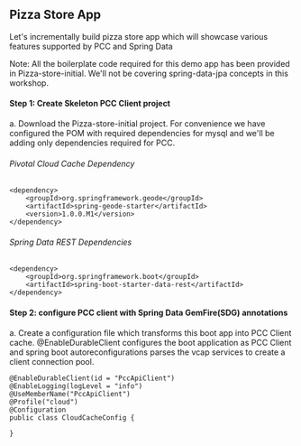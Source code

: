 ## Pizza Store App

Let's incrementally build pizza store app which will showcase various features supported by PCC and Spring Data

Note: All the boilerplate code required for this demo app has been provided in Pizza-store-initial. We'll not be covering spring-data-jpa concepts in this workshop.

#### Step 1: Create Skeleton PCC Client project

a. Download the Pizza-store-initial project. For convenience we have configured the POM with required dependencies for mysql and we'll be adding only dependencies required for PCC.

###### Pivotal Cloud Cache Dependency

```
<dependency>
	<groupId>org.springframework.geode</groupId>
	<artifactId>spring-geode-starter</artifactId>
	<version>1.0.0.M1</version>
</dependency>

```

###### Spring Data REST Dependencies

```
<dependency>
	<groupId>org.springframework.boot</groupId>
	<artifactId>spring-boot-starter-data-rest</artifactId>
</dependency>

```

#### Step 2: configure PCC client with Spring Data GemFire(SDG) annotations

a. Create a configuration file which transforms this boot app into PCC Client cache. @EnableDurableClient configures the boot application as PCC Client and spring boot autoreconfigurations parses the vcap services to create a client connection pool.

```
@EnableDurableClient(id = "PccApiClient")
@EnableLogging(logLevel = "info")
@UseMemberName("PccApiClient")
@Profile("cloud")
@Configuration
public class CloudCacheConfig {

}

```

